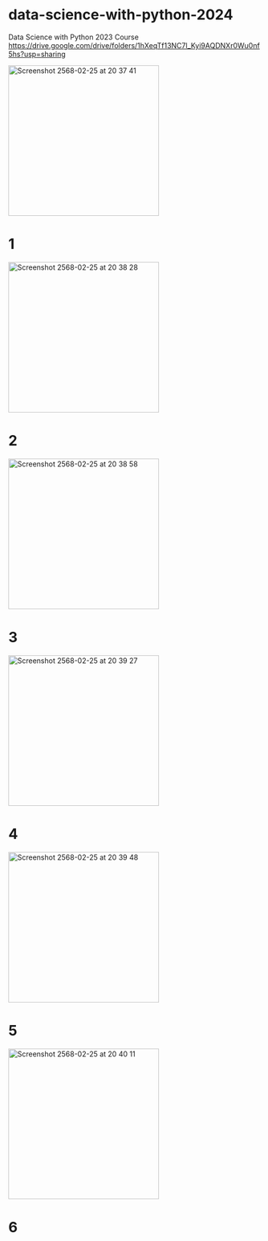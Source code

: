 # data-science-with-python-2024
Data Science with Python 2023 Course
https://drive.google.com/drive/folders/1hXeqTf13NC7l_Kyi9AQDNXr0Wu0nf5hs?usp=sharing

<img width="300" alt="Screenshot 2568-02-25 at 20 37 41" src="https://github.com/user-attachments/assets/5c24282c-3451-41fc-85cc-f255ec637267" />

# 1
<img width="300" alt="Screenshot 2568-02-25 at 20 38 28" src="https://github.com/user-attachments/assets/0a2c781b-b6f5-4f42-b9a1-26cdb518dde6" />

# 2
<img width="300" alt="Screenshot 2568-02-25 at 20 38 58" src="https://github.com/user-attachments/assets/bed25c49-0959-4f6c-ad6a-a8f6358d65e3" />

# 3

<img width="300" alt="Screenshot 2568-02-25 at 20 39 27" src="https://github.com/user-attachments/assets/ea329011-3339-4bbd-8c56-27449042fb15" />

# 4

<img width="300" alt="Screenshot 2568-02-25 at 20 39 48" src="https://github.com/user-attachments/assets/557b259e-656c-4c40-83de-ed300a4c632b" />

# 5

<img width="300" alt="Screenshot 2568-02-25 at 20 40 11" src="https://github.com/user-attachments/assets/485103dd-b396-4c6a-89c2-9431e42f4395" />

# 6